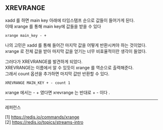 ## XREVRANGE

xadd 를 하면 main key 아래에 타임스탬프 순으로 값들이 들어가게 된다.    
이때 xrange 를 통해 main key에 값들을 받을 수 있다

~~~
xrange main_key - + 
~~~

나의 고민은 xadd 를 통해 들어간 마지막 값을 어떻게 반환시켜야 하는 것이었다.   
xrange 로 전체 값을 받아 마지막 값을 얻기는 너무 비효율적이란 생각이 들었다.  


그러다가 XREVRANGE를 발견하게 되었다.   
XREVRANGE는 이름에서 알 수 있듯이 xrange 를 역순으로 출력해준다.   
그래서 count 옵션을 추가하면 마지막 값만 반환할 수 있다.

~~~ 
XREVRANGE MAIN_KEY + - count 1 
~~~

xrange 에서는 - + 였다면 xrevrange 는 반대로 + - 이다 .



------
레퍼런스


[1] https://redis.io/commands/xrange   
[2] https://redis.io/topics/streams-intro
